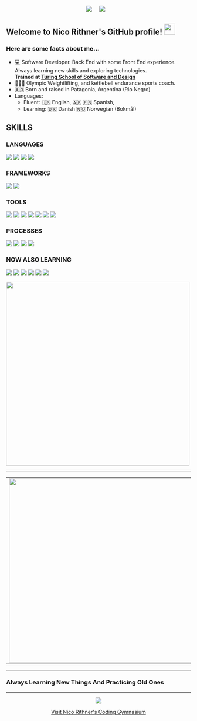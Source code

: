 <p align="center">
  <a target="_blank"href="https://www.linkedin.com/in/nicorithner/"><img src="https://img.shields.io/badge/linkedin-%230077B5.svg?&style=for-the-badge&logo=linkedin&logoColor=white" /></a>&nbsp;&nbsp;&nbsp;&nbsp;
  <a href="mailto:nicorithner@gmail.com?subject=Hello%20Ileri,%20From%20Github"><img src="https://img.shields.io/badge/gmail-%23D14836.svg?&style=for-the-badge&logo=gmail&logoColor=white" /></a>&nbsp;&nbsp;&nbsp;&nbsp;
</p>

## Welcome to Nico Rithner's GitHub profile! <img src="https://raw.githubusercontent.com/MartinHeinz/MartinHeinz/master/wave.gif" width="30px">
### Here are some facts about me...

- 💻 Software Developer. Back End with some Front End experience. Always learning new skills and exploring technologies.<br/>
    <strong>Trained at [Turing School of Software and Design](https://turing.io/)</strong>
- 🏋🏻‍♂️  Olympic Weightlifting, and kettlebell endurance sports coach. 
- 🇦🇷  Born and raised in Patagonia, Argentina (Rio Negro)
- Languages: 
    * Fluent: 🇺🇸 English, 🇦🇷 🇪🇸 Spanish, <br/>
    * Learning: 🇩🇰 Danish 🇳🇴 Norwegian (Bokmål)

## SKILLS
### LANGUAGES
<p>
  <img src="https://img.shields.io/badge/ruby%20-ca0320.svg?&style=for-the-badge&logo=ruby&logoColor=white" />
  <img src="https://img.shields.io/badge/SQL%20-b5021c.svg?style=for-the-badge&logo=SQL&logoColor=white" />
  <img src="https://img.shields.io/badge/ActiveRecord%20-a10219.svg?&style=for-the-badge&logo=ActiveRecord&logoColor=white" />
  <img src="https://img.shields.io/badge/GraphQL%20-8d0216.svg?&style=for-the-badge&logo=GraphQL&logoColor=white" />
</p>

### FRAMEWORKS
<p>
  <img src="https://img.shields.io/badge/rails%20-2A42D0.svg?&style=for-the-badge&logo=rails&logoColor=white" />
  <img src="https://img.shields.io/badge/sinatra%20-253bbb.svg?&style=for-the-badge" />
</p>

### TOOLS 
<p>
  <img src="https://img.shields.io/badge/Rspec%20-677d2b.svg?&style=for-the-badge&logo=rspec&logoColor=white" />
  <img src="https://img.shields.io/badge/AWS%20-5c7026.svg?&style=for-the-badge&logo=heroku&logoColor=white" />
  <img src="https://img.shields.io/badge/Heroku%20-5c7026.svg?&style=for-the-badge&logo=heroku&logoColor=white" />
  <img src="https://img.shields.io/badge/CI%20-526422.svg?&style=for-the-badge&logo=CI&logoColor=white" />
  <img src="https://img.shields.io/badge/Postgres%20-48571e.svg?&style=for-the-badge&logo=Postgres&logoColor=white" />
  <img src="https://img.shields.io/badge/Postico%20-3d4b19.svg?&style=for-the-badge&logo=Postico&logoColor=white" />
  <img src="https://img.shields.io/badge/Git%20-333e15.svg?&style=for-the-badge&logo=Git&logoColor=white" />
</p>

### PROCESSES
<p>
  <img src="https://img.shields.io/badge/OOP%20-f2d31c.svg?&style=for-the-badge&logo=OOP&logoColor=white" />
  <img src="https://img.shields.io/badge/TDD%20-d9bd19.svg?&style=for-the-badge&logo=TDD&logoColor=white" />
  <img src="https://img.shields.io/badge/MVC%20-c1a816.svg?&style=for-the-badge&logo=MVC&logoColor=white" />
  <img src="https://img.shields.io/badge/REST%20-a99313.svg?&style=for-the-badge&logo=REST&logoColor=white" />
</p>

### NOW ALSO LEARNING
<p>
 <img src="https://img.shields.io/badge/JavaScript%20-790113.svg?&style=for-the-badge&logo=javascript&logoColor=white" />
 <img src="https://img.shields.io/badge/React%20-253bbb.svg?&style=for-the-badge" />
 <img src="https://img.shields.io/badge/Node.js%20-2134a6.svg?&style=for-the-badge&logo=node.js&logoColor=white" />
 <img src="https://img.shields.io/badge/Express.js%20-1d2e91.svg?&style=for-the-badge&logo=express.js&logoColor=white" />
 <img src="https://img.shields.io/badge/html5%20-650110.svg?&style=for-the-badge&logo=html5&logoColor=white" />
  <img src="https://img.shields.io/badge/css3%20-50010c.svg?&style=for-the-badge&logo=css3&logoColor=white" />
</p>

<div align="left">
  <img align="center" width="500px" src="https://github-readme-stats.vercel.app/api?username=nicorithner&show_icons=true&theme=default" />
</div>
  
<hr/>

<div align="left">
<table>
<tr>
<td>
<a>
  <img align="center" width="500px" src="https://wakatime.com/share/@d4ca273f-8825-4655-a345-095295882ab1/ad52e834-c759-4022-a819-9e6d81b12a3d.svg" />
</a>
<td>
<a>
  <img align="center" width="500px" src="https://wakatime.com/share/@d4ca273f-8825-4655-a345-095295882ab1/e08af930-c0dd-4166-bf41-a96ac9e091a4.svg" />
</a
</td>
</tr>
</table>
</div>
  
<hr/>

### Always Learning New Things And Practicing Old Ones

<hr/>

</div>

<div align="center">
  
  <a href="https://github.com/Coding-Gymansium/Nico-Coding-Gymnasium-Digest-2021">
  <img src="https://media.giphy.com/media/3oriNZoNvn73MZaFYk/giphy.gif">
  </a>

[Visit Nico Rithner's Coding Gymnasium](https://github.com/Coding-Gymansium/Nico-Coding-Gymnasium-Digest-2021)

</div>
<!--
**nicorithner/nicorithner** is a ✨ _special_ ✨ repository because its `README.md` (this file) appears on your GitHub profile.
